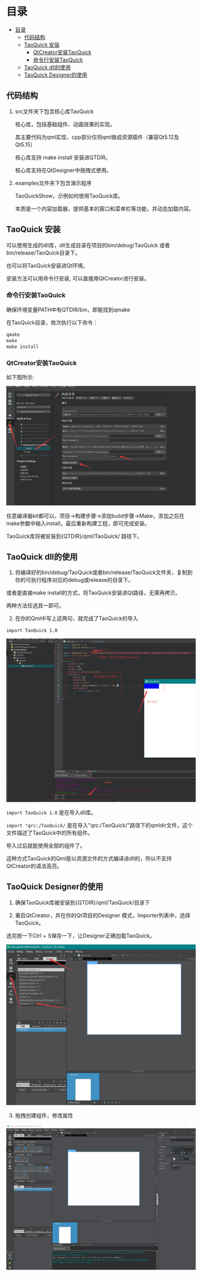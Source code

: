 # 目录
- [目录](#%e7%9b%ae%e5%bd%95)
  - [代码结构](#%e4%bb%a3%e7%a0%81%e7%bb%93%e6%9e%84)
  - [TaoQuick 安装](#taoquick-%e5%ae%89%e8%a3%85)
    - [QtCreator安装TaoQuick](#qtcreator%e5%ae%89%e8%a3%85taoquick)
    - [命令行安装TaoQuick](#%e5%91%bd%e4%bb%a4%e8%a1%8c%e5%ae%89%e8%a3%85taoquick)
  - [TaoQuick dll的使用](#taoquick-dll%e7%9a%84%e4%bd%bf%e7%94%a8)
  - [TaoQuick Designer的使用](#taoquick-designer%e7%9a%84%e4%bd%bf%e7%94%a8)

## 代码结构

1. src文件夹下包含核心库TaoQuick
   
   核心库，包括基础组件、动画效果的实现。 

   其主要代码为qml实现，cpp部分仅将qml做成资源插件（兼容Qt5.12及Qt5.15）

   核心库支持 make install 安装进QTDIR。

   核心库支持在QtDesigner中拖拽式使用。

2. examples文件夹下包含演示程序
   
   TaoQuickShow，示例如何使用TaoQuick库。

   本质是一个内容加载器，提供基本的窗口和菜单栏等功能，并动态加载内容。

## TaoQuick 安装

可以使用生成的dll库，dll生成目录在项目的bin/debug/TaoQuick 或者 bin/release/TaoQuick目录下。

也可以将TaoQuick安装进Qt环境。

安装方法可以用命令行安装, 可以直接用QtCreator进行安装。

### 命令行安装TaoQuick

确保环境变量PATH中有QTDIR/bin，即能找到qmake

在TaoQuick目录，依次执行以下命令：

```
qmake
make
make install

```

### QtCreator安装TaoQuick

如下图所示:

![](https://github.com/jaredtao/TaoQuickPreview/blob/master/Preview/QtCreator-install.png)

任意编译器kit都可以，项目->构建步骤->添加build步骤->Make，添加之后在make参数中输入install。最后重新构建工程，即可完成安装。

TaoQuick库将被安装到{QTDIR}/qml/TaoQuick/ 路径下。


## TaoQuick dll的使用

1. 将编译好的bin/debug/TaoQuick或者bin/release/TaoQuick文件夹，复制到你的可执行程序对应的debug或release的目录下。

或者是直接make install的方式，将TaoQuick安装进Qt路径，无需再拷贝。

两种方法任选其一即可。

2. 在你的Qml中写上这两句，就完成了TaoQuick的导入
```
import TaoQuick 1.0

```

![](https://github.com/jaredtao/TaoQuickPreview/blob/master/Preview/TaoQuick-use.png)

`import TaoQuick 1.0` 是在导入dll库。

`import "qrc:/TaoQuick/` 是在导入"qrc:/TaoQuick/"路径下的qmldir文件，这个文件描述了TaoQuick中的所有组件。

导入过后就能使用全部的组件了。

这种方式TaoQuick的Qml是以资源文件的方式编译进dll的，所以不支持QtCreator的语法高亮。

## TaoQuick Designer的使用

1. 确保TaoQuick库被安装到{QTDIR}/qml/TaoQuick/目录下

2. 重启QtCreator，并在你的Qt项目的Designer 模式，Importer列表中，选择TaoQuick。

选完按一下Ctrl + S保存一下，让Designer正确加载TaoQuick。

![](https://github.com/jaredtao/TaoQuickPreview/blob/master/Preview/Import.png)

3. 拖拽创建组件，修改属性

![](https://github.com/jaredtao/TaoQuickPreview/blob/master/Preview/Drag.gif)
